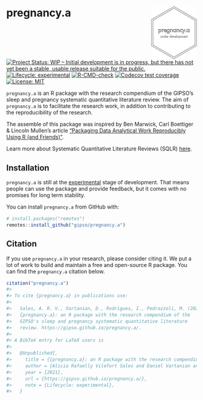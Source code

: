 
<!-- README.md is generated from README.Rmd. Please edit that file -->

# pregnancy.a <a href='https://gipso.github.io/pregnancy.b'><img src='man/figures/logo.png' align="right" height="139" /></a>

<!-- badges: start -->

[![Project Status: WIP – Initial development is in progress, but there
has not yet been a stable, usable release suitable for the
public.](https://www.repostatus.org/badges/latest/wip.svg)](https://www.repostatus.org/#wip)
[![Lifecycle:
experimental](https://img.shields.io/badge/lifecycle-experimental-orange.svg)](https://lifecycle.r-lib.org/articles/stages.html#experimental)
[![R-CMD-check](https://github.com/gipso/pregnancy.a/workflows/R-CMD-check/badge.svg)](https://github.com/gipso/pregnancy.a/actions)
[![Codecov test
coverage](https://codecov.io/gh/gipso/pregnancy.a/branch/main/graph/badge.svg)](https://codecov.io/gh/gipso/pregnancy.a?branch=main)
[![License:
MIT](https://img.shields.io/badge/license-MIT-green)](https://choosealicense.com/licenses/mit/)
<!-- badges: end -->

`pregnancy.a` is an R package with the research compendium of the
GIPSO’s sleep and pregnancy systematic quantitative literature review.
The aim of `pregnancy.a` is to facilitate the research work, in addition
to contributing to the reproducibility of the research.

The assemble of this package was inspired by Ben Marwick, Carl Boettiger
& Lincoln Mullen’s article [“Packaging Data Analytical Work Reproducibly
Using R (and Friends)”](https://doi.org/10.1080/00031305.2017.1375986).

Learn more about Systematic Quantitative Literature Reviews (SQLR)
[here](https://www.griffith.edu.au/griffith-sciences/school-environment-science/research/systematic-quantitative-literature-review).

## Installation

`pregnancy.a` is still at the
[experimental](https://lifecycle.r-lib.org/articles/stages.html#experimental)
stage of development. That means people can use the package and provide
feedback, but it comes with no promises for long term stability.

You can install `pregnancy.a` from GitHub with:

``` r
# install.packages("remotes")
remotes::install_github("gipso/pregnancy.a")
```

## Citation

If you use `pregnancy.a` in your research, please consider citing it. We
put a lot of work to build and maintain a free and open-source R
package. You can find the `pregnancy.a` citation below.

``` r
citation("pregnancy.a")
#> 
#> To cite {pregnancy.a} in publications use:
#> 
#>   Sales, A. R. V., Vartanian, D., Rodrigues, I., Pedrazzoli, M. (2021).
#>   {pregnancy.a}: an R package with the research compendium of the
#>   GIPSO's sleep and pregnancy systematic quantitative literature
#>   review. https://gipso.github.io/pregnancy.a/.
#> 
#> A BibTeX entry for LaTeX users is
#> 
#>   @Unpublished{,
#>     title = {{pregnancy.a}: an R package with the research compendium of the GIPSO's sleep and pregnancy systematic quantitative literature review},
#>     author = {Alicia Rafaelly Vilefort Sales and Daniel Vartanian and Isadora Rodrigues and Mario Pedrazzoli},
#>     year = {2021},
#>     url = {https://gipso.github.io/pregnancy.a/},
#>     note = {Lifecycle: experimental},
#>   }
```
